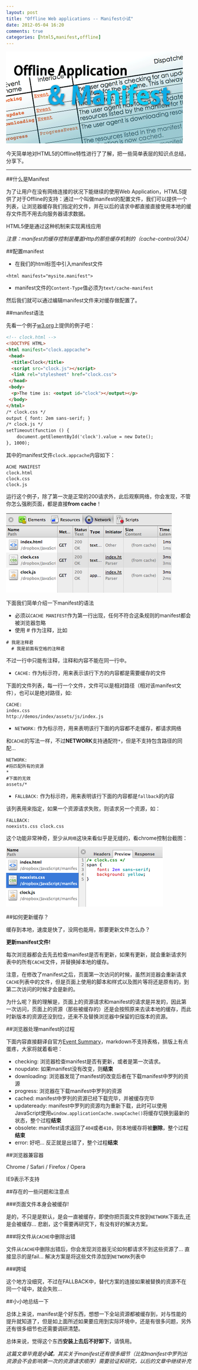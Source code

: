 ```yaml
---
layout: post
title: "Offline Web applications -- Manifest小试"
date: 2012-05-04 16:20
comments: true
categories: [html5,manifest,offline]
---
```


![manifest](/images/posts/manifest.png)

今天简单地对HTML5的Offline特性进行了了解，把一些简单表层的知识点总结，分享下。

----

##什么是Manifest

为了让用户在没有网络连接的状况下能继续的使用Web Application，HTML5提供了对于Offline的支持：通过一个叫做manifest的配置文件，我们可以提供一个列表，让浏览器缓存我们指定的文件，并在以后的请求中都直接直接使用本地的缓存文件而不用去向服务器请求数据。

HTML5便是通过这种机制来实现离线应用

*注意：manifest的缓存控制是覆盖Http的那些缓存机制的（cache-control/304）*

<!--more-->

##配置manifest

* 在我们的html标签中引入manifest文件

`<html manifest="mysite.manifest">`

* manifest文件的`Content-Type`值必须为`text/cache-manifest`

然后我们就可以通过编辑manifest文件来对缓存做配置了。


##manifest语法

先看一个例子[w3.org](http://www.w3.org/TR/2011/WD-html5-20110525/offline.html#introduction-4)上提供的例子吧：

```html
<!-- clock.html -->
<!DOCTYPE HTML>
<html manifest="clock.appcache">
 <head>
  <title>Clock</title>
  <script src="clock.js"></script>
  <link rel="stylesheet" href="clock.css">
 </head>
 <body>
  <p>The time is: <output id="clock"></output></p>
 </body>
</html>
/* clock.css */
output { font: 2em sans-serif; }
/* clock.js */
setTimeout(function () {
    document.getElementById('clock').value = new Date();
}, 1000);
```

其中的manifest文件`clock.appcache`内容如下：

```
ACHE MANIFEST
clock.html
clock.css
clock.js
```

运行这个例子，除了第一次是正常的200请求外，此后观察网络，你会发现，不管你怎么强刷页面，都是直接**from cache**！

![manifest-example](/images/posts/manifest-example.png)

下面我们简单介绍一下manifest的语法

* 必须以`CACHE MANIFEST`作为第一行出现，任何不符合这条规则的manifest都会被浏览器忽略
* 使用 # 作为注释，比如

```
# 我是注释君
  # 我是前面有空格的注释君
```

不过一行中只能有注释，注释和内容不能在同一行中。

* `CACHE:` 作为标示符，用来表示该行下方的内容都是需要缓存的文件

下面的文件列表，每一行一个文件，文件可以是相对路径（相对该manifest文件），也可以是绝对路径，如:

```
CACHE:
index.css
http://demos/index/assets/js/index.js
```

* `NETWORK:` 作为标示符，用来表明该行下面的内容都不走缓存，都请求网络

和`CACHE`的写法一样，不过**NETWORK**支持通配符`*`，但是不支持包含路径的同配…

```
NETWORK:
#将匹配所有的资源
*
#下面的无效
assets/*
```

* `FALLBACK:` 作为标示符，用来表明该行下面的内容都是`fallback`的内容

该列表用来指定，如果一个资源请求失败，则请求另一个资源，如：

```
FALLBACK:
noexists.css clock.css
```

这个功能非常神奇，至少从`网络`这块来看似乎是无缝的，看chrome控制台截图：

![manifest](/images/posts/manifest-fallback.png)

##如何更新缓存？

缓存到本地，速度是快了，没网也能用，那要更新文件怎么办？

**更新manifest文件!**

每次浏览器都会去先去检查manifest是否有更新，如果有更新，就会重新请求列表中的所有`CACHE`文件，并替换掉本地的缓存。

注意，在修改了manifest之后，页面第一次访问的时候，虽然浏览器会重新请求`CACHE`列表中的文件，但是页面上使用的脚本和样式以及图片等将还是原有的，到第二次访问的时候才会是新的。

为什么呢？我的理解是，页面上的资源请求和manifest的请求是并发的，因此第一次访问，页面上的资源（那些被缓存的）还是会按照原来去读本地的缓存，而此时新版本的资源还没到位，还来不及替换浏览器中保留的旧版本的资源。

##浏览器处理manifest的过程

下面内容直接翻译自官方[Event Summary](http://www.w3.org/TR/2011/WD-html5-20110525/offline.html#appcacheevents)，markdown不支持表格，排版上有点蛋疼，大家将就着看吧：

* checking: 浏览器检查manifest是否有更新，或者是第一次请求。
* noupdate: 如果manifest没有改变，则**结束**
* downloading: 浏览器发现了manifest的改变后者在下载manifest中罗列的资源
* progress: 浏览器在下载manifest中罗列的资源
* cached: manifest中罗列的资源已经下载完毕，并被缓存完毕
* updateready: manifest中罗列的资源均为重新下载，此时可以使用JavaScript使用`window.applicationCache.swapCache()`将缓存切换到最新的状态，整个过程**结束**
* obsolete: manifest请求返回了`404`或者`410`，则本地缓存将被**删除**，整个过程**结束**
* error: 好吧… 反正就是出错了，整个过程**结束**

##浏览器兼容器

Chrome / Safari / Firefox / Opera

IE9表示不支持

##存在的一些问题和注意点

###页面文件本身会被缓存!

是的，不只是是默认，是会一直被缓存，即使你把页面文件放到`NETWORK`下面去,还是会被缓存… 悲剧，这个需要再研究下，有没有好的解决方案。

###将文件从`CACHE`中删除出错

文件从`CACHE`中删除出错后，你会发现浏览器无论如何都请求不到这些资源了… 直接显示的是fail… 解决方案是将这些文件添加到`NETWORK`列表中

###跨域

这个地方没细究，不过在FALLBACK中，替代方案的连接如果被替换的资源不在同一个域中，就会失败… 

##小小地总结一下

总体上来说，manifest是个好东西，想想一下全站资源都被缓存到，对与性能的提升就知道了，但是如上面所述如果要应用到实际环境中，还是有很多问题，另外还有很多细节也还需要调研清楚。

总体来说，觉得这个东西**安装上去后不好卸下**，请慎用。

*这篇文章毕竟是**小试**，其实关于manifest还有很多细节（比如manifest中罗列出资源会不会影响第一次的资源请求顺序）需要验证和研究，以后的文章中继续补充*


